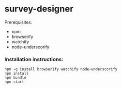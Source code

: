 # survey-designer

Prerequisites:
- npm
- browserify
- watchify
- node-underscorify

### Installation instructions:
```
npm -g install browserify watchify node-underscorify
npm install
npm bundle
npm start
```
